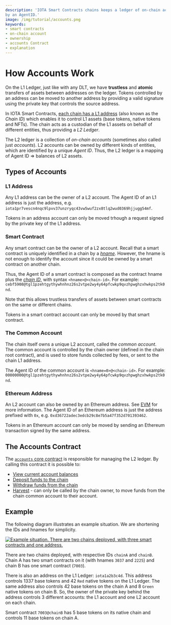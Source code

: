 ```yaml
---
description: 'IOTA Smart Contracts chains keeps a ledger of on-chain account balances. On-chain accounts are identified
by an AgentID.'
image: /img/tutorial/accounts.png
keywords:
- smart contracts
- on-chain account
- ownership
- accounts Contract
- explanation
---
```


# How Accounts Work

On the L1 Ledger, just like with any DLT, we have **trustless** and **atomic** transfers of assets between addresses on
the ledger.
Tokens controlled by an address can be moved to another address by providing a valid signature using the private key
that controls the source address.

In IOTA Smart Contracts, [each chain has a L1 address](../states#digital-assets-on-the-chain) (also known as the _Chain
ID_) which enables it to control L1 assets (base tokens, native tokens and NFTs).
The chain acts as a custodian of the L1 assets on behalf of different entities, thus providing a _L2 Ledger_.

The L2 ledger is a collection of _on-chain accounts_ (sometimes also called just _accounts_).
L2 accounts can be owned by different kinds of entities, which are identified by a unique _Agent ID_.
Thus, the L2 ledger is a mapping of Agent ID => balances of L2 assets.

## Types of Accounts

### L1 Address

Any L1 address can be the owner of a L2 account.
The Agent ID of an L1 address is just the address,
e.g. `iota1pr7vescn4nqc9lpvv37unzryqc43vw5wuf2zx8tlq2wud0369hjjugg54mf`.

Tokens in an address account can only be moved trhough a request signed by the private key of the L1 address.

### Smart Contract

Any smart contract can be the owner of a L2 account. Recall that a smart
contract is uniquely identified in a chain by a [_hname_](../smart-contract-anatomy#identifying-a-smart-contract).
However, the hname is not enough to identify the account since it could be owned by a smart contract on another chain.

Thus, the Agent ID of a smart contract is composed as the contract hname plus the [_chain
ID_](../states#digital-assets-on-the-chain), with syntax `<hname>@<chain-id>`. For
example: `cebf5908@tgl1pzehtgythywhnhnz26s2vtpe2wy4y64pfcwkp9qvzhpwghzxhwkps2tk0nd`.

Note that this allows trustless transfers of assets between smart contracts on the same or different chains.

Tokens in a smart contract account can only be moved by that smart contract.

### The Common Account

The chain itself owns a unique L2 account, called the _common account_.
The common account is controlled by the chain owner (defined in the chain root contract), and is used to store funds
collected by fees, or sent to the chain L1 address.

The Agent ID of the common account is `<hname=0>@<chain-id>`. For
example: `00000000@tgl1pzehtgythywhnhnz26s2vtpe2wy4y64pfcwkp9qvzhpwghzxhwkps2tk0nd`.

### Ethereum Address

An L2 account can also be owned by an Ethereum address. See [EVM](../../evm/introduction) for more information.
The Agent ID of an Ethereum address is just the address prefixed with `0x`,
e.g. `0xd36722adec3edcb29c8e7b5a47f352d701393462`.

Tokens in an Ethereum account can only be moved by sending an Ethereum transaction signed by the same address.

## The Accounts Contract

The [`accounts` core contract](../core_contracts/accounts) is responsible for managing the L2 ledger.
By calling this contract it is possible to:

- [View current account balances](./view-account-balances.mdx)
- [Deposit funds to the chain](./how-to-deposit-to-a-chain.mdx)
- [Withdraw funds from the chain](./how-to-withdraw-from-a-chain.mdx)
- [Harvest](./the-common-account.mdx) - can only be called by the chain owner, to move funds from the chain common
  account to their account.

## Example

The following diagram illustrates an example situation.
We are shortening the IDs and hnames for simplicity.

[![Example situation. There are two chains deployed, with three smart contracts and one address.](/img/tutorial/accounts.png)](/img/tutorial/accounts.png)

There are two chains deployed, with respective IDs `chainA` and `chainB`.
Chain A has two smart contracts on it (with hnames `3037` and `2225`) and chain B has one smart contract (`7003`).

There is also an address on the L1 Ledger: `iota1a2b3c4d`.
This address controls 1337 base tokens and 42 `Red` native tokens on the L1 Ledger.
The same address also controls 42 base tokens on the chain A and 8 `Green` native tokens on chain B.
So, the owner of the private key behind the address controls 3 different accounts: the L1 account and one L2 account on
each chain.

Smart contract `7003@chainB` has 5 base tokens on its native chain and controls 11 base tokens on chain A.
